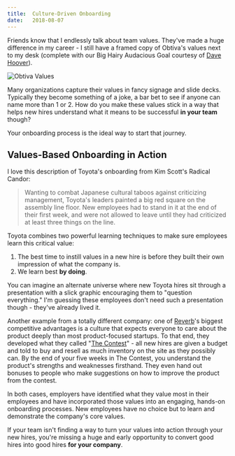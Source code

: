 ```yaml
---
title:  Culture-Driven Onboarding
date:   2018-08-07
---
```


Friends know that I endlessly talk about team values. They've made a huge difference in my career - I still have a framed copy of Obtiva's values next to my desk (complete with our Big Hairy Audacious Goal courtesy of [Dave Hoover](http://redsquirrel.com)).

![Obtiva Values]({{"/images/2018-08-07-values.jpg"}}) 

Many organizations capture their values in fancy signage and slide decks. Typically they become something of a joke, a bar bet to see if anyone can name more than 1 or 2. How do you make these values stick in a way that helps new hires understand what it means to be successful **in your team** though?

Your onboarding process is the ideal way to start that journey.

## Values-Based Onboarding in Action

I love this description of Toyota's onboarding from Kim Scott's Radical Candor:

> Wanting to combat Japanese cultural taboos against criticizing management, Toyota's leaders painted a big red square on the assembly line floor. New employees had to stand in it at the end of their first week, and were not allowed to leave until they had criticized at least three things on the line.

Toyota combines two powerful learning techniques to make sure employees learn this critical value:

1. The best time to instill values in a new hire is before they built their own impression of what the company is.
2. We learn best **by doing**.

You can imagine an alternate universe where new Toyota hires sit through a presentation with a slick graphic encouraging them to "question everything." I'm guessing these employees don't need such a presentation though - they've already lived it.

Another example from a totally different company: one of [Reverb](http://reverb.com)'s biggest competitive advantages is a culture that expects everyone to care about the product deeply than most product-focused startups. To that end, they developed what they called "[The Contest](https://www.builtinchicago.org/2018/02/07/why-chicago-tech-companies-use-own-product)" - all new hires are given a budget and told to buy and resell as much inventory on the site as they possibly can. By the end of your five weeks in The Contest, you understand the product's strengths and weaknesses firsthand. They even hand out bonuses to people who make suggestions on how to improve the product from the contest.

In both cases, employers have identified what they value most in their employees and have incorporated those values into an engaging, hands-on onboarding processes. New employees have no choice but to learn and demonstrate the company's core values. 

If your team isn't finding a way to turn your values into action through your new hires, you're missing a huge and early opportunity to convert good hires into good hires **for your company**.
